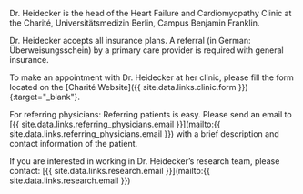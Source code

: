 Dr. Heidecker is the head of the Heart Failure and Cardiomyopathy Clinic at the Charité, Universitätsmedizin Berlin, Campus Benjamin Franklin.

Dr. Heidecker accepts all insurance plans. A referral (in German: Überweisungsschein) by a primary care provider is required with general insurance.  

To make an appointment with Dr. Heidecker at her clinic, please fill the form located on 
the [Charité Website]({{ site.data.links.clinic.form }}){:target="_blank"}.

For referring physicians: Referring patients is easy. 
Please send an email to [{{ site.data.links.referring_physicians.email }}](mailto:{{ site.data.links.referring_physicians.email }}) with a brief description and contact information of the patient. 

If you are interested in working in Dr. Heidecker’s research team, please contact:
[{{ site.data.links.research.email }}](mailto:{{ site.data.links.research.email }})
